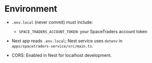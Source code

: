 # Environment

- `.env.local` (never commit) must include:
  - `SPACE_TRADERS_ACCOUNT_TOKEN`: your SpaceTraders account token

- Next app reads `.env.local`; Nest service uses `dotenv` in `apps/spacetraders-service/src/main.ts`.
- CORS: Enabled in Nest for localhost development.
